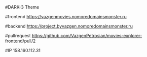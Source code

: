 #DARK-3 Theme

#frontend https://vazgenmovies.nomoredomainsmonster.ru

#backend https://project.byvazgen.nomoredomainsmonster.ru

#pullrequest https://github.com/VazgenPetrosian/movies-explorer-frontend/pull/2

#IP 158.160.112.31
